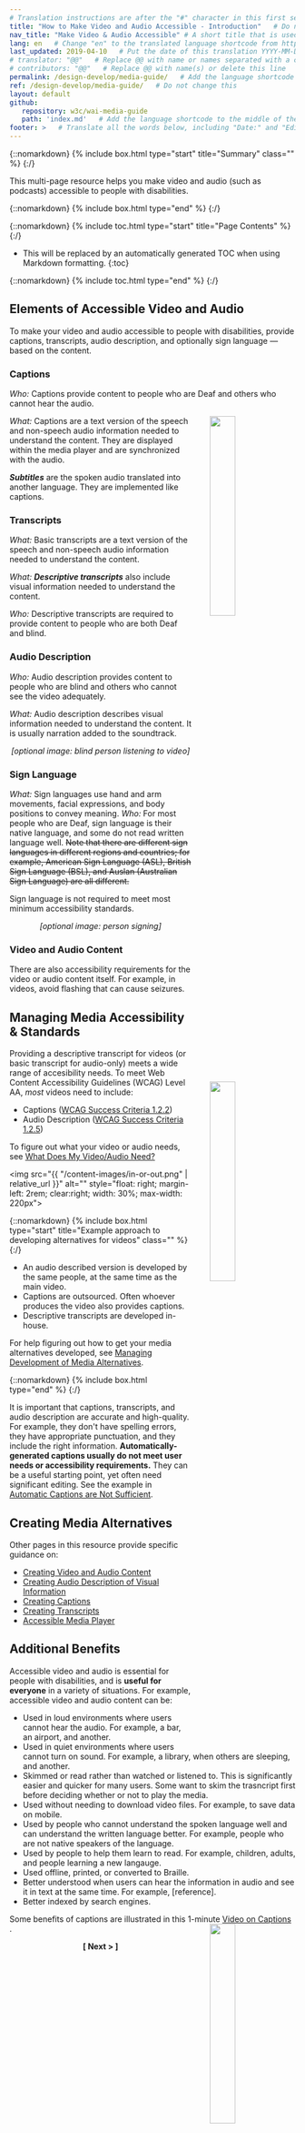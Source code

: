 ```yaml
---
# Translation instructions are after the "#" character in this first section. They are comments that do not show up in the web page. You do not need to translate the instructions after #.
title: "How to Make Video and Audio Accessible - Introduction"   # Do not translate "title:". Do translate the text after "title:".
nav_title: "Make Video & Audio Accessible" # A short title that is used in the navigation
lang: en   # Change "en" to the translated language shortcode from https://www.iana.org/assignments/language-subtag-registry/language-subtag-registry
last_updated: 2019-04-10   # Put the date of this translation YYYY-MM-DD (with month in the middle)
# translator: "@@"   # Replace @@ with name or names separated with a comma
# contributors: "@@"   # Replace @@ with name(s) or delete this line
permalink: /design-develop/media-guide/   # Add the language shortcode to the end; for example /fundamentals/accessibility-intro/fr
ref: /design-develop/media-guide/   # Do not change this
layout: default
github:
   repository: w3c/wai-media-guide
   path: 'index.md'   # Add the language shortcode to the middle of the filename, for example index.fr.md
footer: >   # Translate all the words below, including "Date:" and "Editor:". 
---
```


{::nomarkdown}
{% include box.html type="start" title="Summary" class="" %}
{:/}

This multi-page resource helps you make video and audio (such as podcasts) accessible to people with disabilities.

{::nomarkdown}
{% include box.html type="end" %}
{:/}

{::nomarkdown}
{% include toc.html type="start" title="Page Contents" %}
{:/}

- This will be replaced by an automatically generated TOC when using Markdown formatting.
{:toc}

{::nomarkdown}
{% include toc.html type="end" %}
{:/}


## Elements of Accessible Video and Audio

<p>To make your video and audio accessible to people with disabilities, provide captions, transcripts,  audio description, and optionally sign language &mdash; based on the content.</p>

### Captions
<p><em>Who: </em> Captions provide content to people who are Deaf and others who cannot hear the audio.</p><img src="{{ "/content-images/captions.png" | relative_url }}" alt="" style="float: right; margin-left: 2rem; clear:right; width: 30%; max-width: 220px">
<p><em>What: </em> Captions are a text version of the speech and non-speech audio information needed to understand the content. They are displayed within the media player and are synchronized with the audio.</p>
<p><strong><em>Subtitles</em></strong> are the spoken audio translated into another language. They are implemented like captions.</p>  

### Transcripts
<p><em>What: </em> Basic transcripts are a text version of the speech and non-speech audio information needed to understand the content.</p>
<img src="{{ "/content-images/braille.jpg" | relative_url }}" alt="" style="float: right; margin-left: 2rem; clear:right; width: 30%; max-width: 220px">
<p><em>What: </em> <strong><em>Descriptive transcripts</em></strong> also include visual information needed to understand the content.</p>
<p><em>Who: </em> Descriptive transcripts are required to provide content to people who are both Deaf and blind.</p>

### Audio Description
<p><em>Who: </em> Audio description provides content to people who are blind and others who cannot see the video adequately.</p>
<p><em>What: </em> Audio description describes visual information needed to understand the content. It is usually narration added to the soundtrack.</p>
<p style="text-align:center"><em>[optional image: blind person listening to video]</em></p>

### Sign Language
<p><em>What: </em> Sign languages use hand and arm movements, facial expressions, and body positions to convey meaning. <em>Who: </em> For most people who are Deaf, sign language is their native language, and some do not read written language well. <s>Note that there are different sign languages in different regions and countries; for example, American Sign Language (ASL), British Sign Language (BSL), and Auslan (Australian Sign Language) are all different.</s></p>
<p>Sign language is not required to meet most minimum accessibility standards.</p>
<p style="text-align:center"><em>[optional image: person signing]</em></p>

### Video and Audio Content
<p>There are also accessibility requirements for the video or audio content itself. For example, in videos, avoid flashing that can cause seizures.</p>

## Managing Media Accessibility & Standards

<p>Providing a descriptive transcript for videos (or basic transcript for audio-only) meets a wide range of accesibility needs. To meet Web Content Accessibility Guidelines (WCAG) Level AA, <em>most</em> videos need to include:</p>
<ul>
  <li>Captions (<a href="https://www.w3.org/WAI/WCAG21/Understanding/captions-prerecorded">WCAG Success Criteria 1.2.2</a>)</li>
  <li>Audio Description (<a href="https://www.w3.org/WAI/WCAG21/Understanding/audio-description-prerecorded">WCAG Success Criteria 1.2.5</a>)</li>
</ul>
<p>To figure out what your video or audio needs, see <a href="@@#what-does-my-videoaudio-need">What Does My Video/Audio Need?</a></p>

<img src="{{ "/content-images/in-or-out.png" | relative_url }}" alt="" style="float: right; margin-left: 2rem; clear:right; width: 30%; max-width: 220px">

{::nomarkdown}
{% include box.html type="start" title="Example approach to developing alternatives for videos" class="" %}
{:/}

* An audio described version is developed by the same people, at the same time as the main video.
* Captions are outsourced. Often whoever produces the video also provides captions.
* Descriptive transcripts are developed in-house.

For help figuring out how to get your media alternatives developed, see <a href="@@">Managing Development of Media Alternatives</a>.

{::nomarkdown}
{% include box.html type="end" %}
{:/}


It is important that captions, transcripts, and audio description are accurate and high-quality. For example, they don't have spelling errors, they have appropriate punctuation, and they include the right information. **Automatically-generated captions usually do not meet user needs or accessibility requirements.** They can be a useful starting point, yet often need significant editing. See the example in [Automatic Captions are Not Sufficient](@@).

## Creating Media Alternatives

Other pages in this resource provide specific guidance on:
* [Creating Video and Audio Content](@@)
* [Creating Audio Description of Visual Information](@@)
* [Creating Captions](@@)
* [Creating Transcripts](@@)
* [Accessible Media Player](@@)

## Additional Benefits

<p>Accessible video and audio is essential for people with disabilities, and is <strong>useful for everyone</strong> in a variety of situations. For example, accessible video and audio content can be:</p>
<ul>
  <li>Used in loud environments where users cannot hear the audio. For example, a bar, an airport, and another.</li>
  <li>Used in quiet environments where users cannot turn on sound. For example, a library, when others are sleeping, and another.</li>
  <li>Skimmed or read rather than watched or listened to. This is significantly easier and quicker for many users. Some want to skim the trasncript first before deciding whether or not to play the media.</li>
  <li>Used without needing to download video files. For example, to save data on mobile.</li>
  <li>Used by people who cannot understand the spoken language well and can understand the written language better. For example, people who are not native speakers of the language.</li>
  <li>Used by people to help them learn to read. For example, children, adults, and people learning a new langauge.</li>
  <li>Used offline, printed, or converted to Braille.</li>
  <li>Better understood when users can hear the information in audio and see it in text at the same time. For example, [reference].</li>
  <li>Better indexed by search engines.</li>
</ul>
<p>Some benefits of captions are illustrated in this 1-minute <a href="https://www.w3.org/WAI/perspective-videos/captions/">Video on  Captions <img src="{{ "/content-images/captions-video-still.jpg" | relative_url }}" alt="" style="float: right; margin-left: 2rem; clear:right; width: 30%; max-width: 220px">
</a>.</p>

<p style="text-align:center"><strong>[ Next > ]</strong></p>
